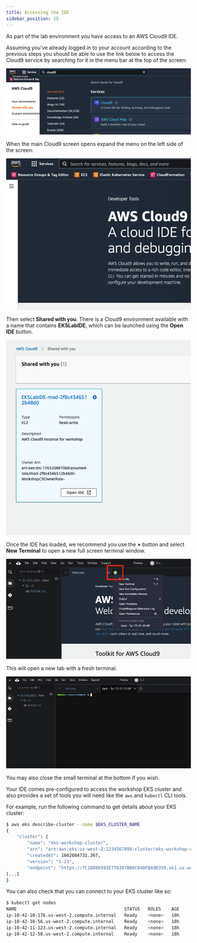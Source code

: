 ```yaml
---
title: Accessing the IDE
sidebar_position: 25
---
```


As part of the lab environment you have access to an AWS Cloud9 IDE.

Assuming you've already logged in to your account according to the previous steps you should be able to use the link below to access the Cloud9 service by searching for it in the menu bar at the top of the screen:

![Search for the Cloud9 service](./assets/search.png)

When the main Cloud9 screen opens expand the menu on the left side of the screen:

![Access Cloud9 service menu](./assets/menu.png)

Then select **Shared with you**. There is a Cloud9 environment available with a name that contains **EKSLabIDE**, which can be launched using the **Open IDE** button.

![Open the Cloud9 IDE](./assets/environment.png)

Once the IDE has loaded, we recommend you use the **+** button and select **New Terminal** to open a new full screen terminal window.

![Open new Cloud9 terminal](./assets/terminal-open.png)

This will open a new tab with a fresh terminal.

![Shows new Cloud9 terminal](./assets/terminal.png)

You may also close the small terminal at the bottom if you wish.

Your IDE comes pre-configured to access the workshop EKS cluster and also provides a set of tools you will need like the `aws` and `kubectl` CLI tools.

For example, run the following command to get details about your EKS cluster:

```bash
$ aws eks describe-cluster --name $EKS_CLUSTER_NAME
{
    "cluster": {
        "name": "eks-workshop-cluster",
        "arn": "arn:aws:eks:us-west-2:1234567890:cluster/eks-workshop-cluster",
        "createdAt": 1662084731.367,
        "version": "1.23",
        "endpoint": "https://7C18D86993E776387BB6C040FBA9D359.sk1.us-west-2.eks.amazonaws.com",
[...]
}
```

You can also check that you can connect to your EKS cluster like so:

```bash
$ kubectl get nodes
NAME                                         STATUS   ROLES    AGE     VERSION
ip-10-42-10-176.us-west-2.compute.internal   Ready    <none>   18h     v1.23.9-eks-ba74326
ip-10-42-10-56.us-west-2.compute.internal    Ready    <none>   18h     v1.23.9-eks-ba74326
ip-10-42-11-123.us-west-2.compute.internal   Ready    <none>   18h     v1.23.9-eks-ba74326
ip-10-42-12-58.us-west-2.compute.internal    Ready    <none>   18h     v1.23.9-eks-ba74326
```

